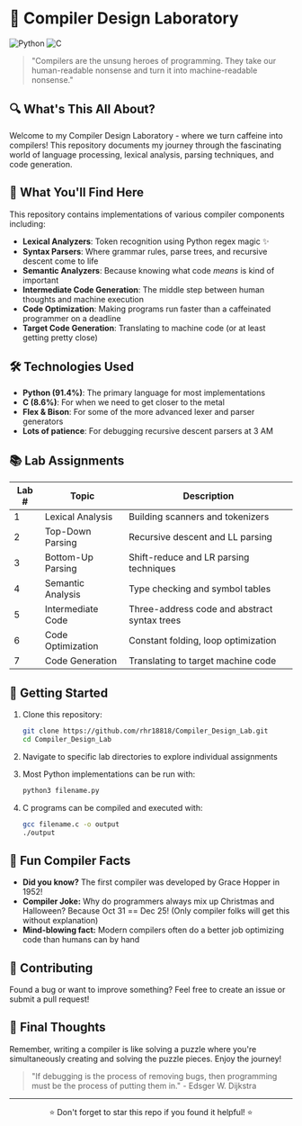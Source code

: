 # 🚀 Compiler Design Laboratory

![Python](https://img.shields.io/badge/Python-91.4%25-blue?style=for-the-badge&logo=python)
![C](https://img.shields.io/badge/C-8.6%25-grey?style=for-the-badge&logo=c)


> "Compilers are the unsung heroes of programming. They take our human-readable nonsense and turn it into machine-readable nonsense." 

## 🔍 What's This All About?

Welcome to my Compiler Design Laboratory - where we turn caffeine into compilers! This repository documents my journey through the fascinating world of language processing, lexical analysis, parsing techniques, and code generation.

## 🧩 What You'll Find Here

This repository contains implementations of various compiler components including:

- **Lexical Analyzers**: Token recognition using Python regex magic ✨
- **Syntax Parsers**: Where grammar rules, parse trees, and recursive descent come to life
- **Semantic Analyzers**: Because knowing what code *means* is kind of important
- **Intermediate Code Generation**: The middle step between human thoughts and machine execution
- **Code Optimization**: Making programs run faster than a caffeinated programmer on a deadline
- **Target Code Generation**: Translating to machine code (or at least getting pretty close)

## 🛠️ Technologies Used

- **Python (91.4%)**: The primary language for most implementations
- **C (8.6%)**: For when we need to get closer to the metal
- **Flex & Bison**: For some of the more advanced lexer and parser generators
- **Lots of patience**: For debugging recursive descent parsers at 3 AM

## 📚 Lab Assignments

| Lab # | Topic | Description |
|-------|-------|-------------|
| 1 | Lexical Analysis | Building scanners and tokenizers |
| 2 | Top-Down Parsing | Recursive descent and LL parsing |
| 3 | Bottom-Up Parsing | Shift-reduce and LR parsing techniques |
| 4 | Semantic Analysis | Type checking and symbol tables |
| 5 | Intermediate Code | Three-address code and abstract syntax trees |
| 6 | Code Optimization | Constant folding, loop optimization |
| 7 | Code Generation | Translating to target machine code |

## 🚦 Getting Started

1. Clone this repository:
   ```bash
   git clone https://github.com/rhr18818/Compiler_Design_Lab.git
   cd Compiler_Design_Lab
   ```

2. Navigate to specific lab directories to explore individual assignments

3. Most Python implementations can be run with:
   ```bash
   python3 filename.py
   ```

4. C programs can be compiled and executed with:
   ```bash
   gcc filename.c -o output
   ./output
   ```

## 🧠 Fun Compiler Facts

- **Did you know?** The first compiler was developed by Grace Hopper in 1952!
- **Compiler Joke:** Why do programmers always mix up Christmas and Halloween? Because Oct 31 == Dec 25! (Only compiler folks will get this without explanation)
- **Mind-blowing fact:** Modern compilers often do a better job optimizing code than humans can by hand

## 🤝 Contributing

Found a bug or want to improve something? Feel free to create an issue or submit a pull request!


## 🌟 Final Thoughts

Remember, writing a compiler is like solving a puzzle where you're simultaneously creating and solving the puzzle pieces. Enjoy the journey!

> "If debugging is the process of removing bugs, then programming must be the process of putting them in." - Edsger W. Dijkstra

---

<p align="center">⭐ Don't forget to star this repo if you found it helpful! ⭐</p>
